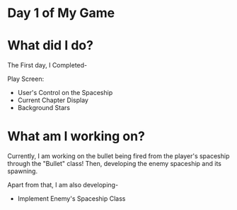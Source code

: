 # Day 1 of My Game


# What did I do?

The First day, I Completed-

Play Screen:

* User's Control on the Spaceship
* Current Chapter Display
* Background Stars 

# What am I working on? 

Currently, I am working on the bullet being fired from the player's spaceship through the "Bullet" class! Then, developing the enemy spaceship and its spawning.

Apart from that, I am also developing-

* Implement Enemy's Spaceship Class
